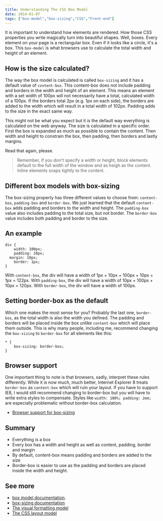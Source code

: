 ```yaml
---
title: Understanding The CSS Box Model
date: 2014-01-07
tags: ["box-model","box-sizing","CSS","Front-end"]
---
```


It is important to understand how elements are rendered. How those CSS properties you write magically turn into beautiful shapes. Well, boxes. Every element on your page is a rectangular box. Even if it looks like a circle, it's a box. This `box-model` is what browsers use to calculate the total width and height of an element.

## How is the size calculated?

The way the box model is calculated is called `box-sizing` and it has a default value of `content-box`. This content-box does not include padding and borders in the width and height of an element. This means an element with a set width of 100px will not necessarily have a total, calculated width of a 100px. If the borders total 2px (e.g. 1px on each side), the borders are added to the width which will result in a total width of 102px. Padding adds to the size in the exact same way.

This might not be what you expect but it _is_ the default way everything is calculated on the web anyway. The size is calculated in a specific order. First the box is expanded as much as possible to contain the content. Then width and height to constrain the box, then padding, then borders and lastly margins.

Read that again, please.

> Remember, if you don't specify a width or height, block elements default to the full width of the window and as heigh as the content. Inline elements snaps tightly to the content.

## Different box models with box-sizing

The box-sizing property has three different values to choose from: `content-box`, `padding-box` and `border-box`. We just learned that the default `content-box` adds padding and borders to the width and height. The `padding-box` value also includes padding to the total size, but not border. The `border-box` value includes both padding and border to the size.

## An example

    div {
        width: 100px;
        padding: 10px;
      margin: 10px;
        border: 1px;
    }

With `content-box`, the div will have a width of 1px + 10px + 100px + 10px + 1px = 122px. With `padding-box`, the div will have a width of 10px + 100px + 10px = 120px. With `border-box`, the div will have a width of 100px.

## Setting border-box as the default

Which one makes the most sense for you? Probably the last one, `border-box`, as the total width is also the width you defined. The padding and borders will be placed inside the box unlike `content-box` which will place them outside. This is why many people, including me, recommend changing the `box-sizing` to `border-box` for all elements like this:

    * {
        box-sizing: border-box;
    }

## Browser support

One important thing to note is that browsers, sadly, interpret these rules differently. While it is now much, much better, Internet Explorer 8 treats `border-box` as `content-box` which will ruin your layout. If you have to support IE8, I would still recommend changing to border-box but you will have to write extra styles to compensate. Styles like `width: 100%; padding: 2em;` are especially problematic without border-box calculation.

- [Browser support for box-sizing](http://caniuse.com/css3-boxsizing)

## Summary

- Everything is a box
- Every box has a width and height as well as content, padding, border and margin
- By default, content-box means padding and borders are added to the size
- Border-box is easier to use as the padding and borders are placed inside the width and height.

## See more

- [box model documentation](https://developer.mozilla.org/en-US/docs/Web/CSS/box_model).
- [box-sizing documentation](https://developer.mozilla.org/en-US/docs/Web/CSS/box-sizing)
- [The visual formatting model](https://developer.mozilla.org/en-US/docs/Web/CSS/Visual_formatting_model)
- [The CSS layout model](http://docs.webplatform.org/wiki/guides/the_css_layout_model)
